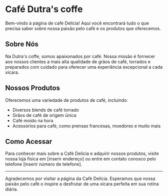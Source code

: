 # Café Dutra's coffe

Bem-vindo à página de café Delícia! Aqui você encontrará tudo o que precisa saber sobre nossa paixão pelo café e os produtos que oferecemos.

## Sobre Nós

Na Dutra's coffe, somos apaixonados por café. Nossa missão é fornecer aos nossos clientes a mais alta qualidade de grãos de café, torrados e preparados com cuidado para oferecer uma experiência excepcional a cada xícara.

## Nossos Produtos

Oferecemos uma variedade de produtos de café, incluindo:
- Diversos blends de café torrado
- Grãos de café de origem única
- Café moído na hora
- Acessórios para café, como prensas francesas, moedores e muito mais

## Como Acessar

Para conhecer mais sobre a Café Delícia e adquirir nossos produtos, visite nossa loja física em [inserir endereço] ou entre em contato conosco pelo telefone [inserir número de telefone].

---

Agradecemos por visitar a página da Café Delícia. Esperamos que nossa paixão pelo café o inspire a desfrutar de uma xícara perfeita em sua rotina diária.
